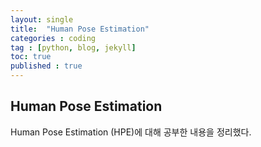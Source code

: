 ```yaml
---
layout: single
title:  "Human Pose Estimation"
categories : coding
tag : [python, blog, jekyll]
toc: true
published : true
---
```


## Human Pose Estimation
Human Pose Estimation (HPE)에 대해 공부한 내용을 정리했다.
